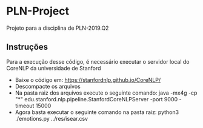 # PLN-Project
Projeto para a disciplina de PLN-2019.Q2

## Instruções
Para a execução desse código, é necessário executar o servidor local do CoreNLP da universidade de Stanford

- Baixe o código em: https://stanfordnlp.github.io/CoreNLP/
- Descompacte os arquivos
- Na pasta raiz dos arquivos execute o seguinte comando: java -mx4g -cp "*" edu.stanford.nlp.pipeline.StanfordCoreNLPServer -port 9000 -timeout 15000
- Agora basta executar o seguinte comando na pasta raiz: python3 ./emotions.py ../res/isear.csv
